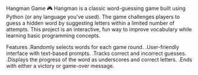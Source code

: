 Hangman Game 🎮
Hangman is a classic word-guessing game built using Python (or any language you've used). The game challenges players to guess a hidden word by suggesting letters within a limited number of attempts. This project is an interactive, fun way to improve vocabulary while learning basic programming concepts.

Features
.Randomly selects words for each game round.
.User-friendly interface with text-based prompts.
.Tracks correct and incorrect guesses.
.Displays the progress of the word as underscores and correct letters.
.Ends with either a victory or game-over message.

